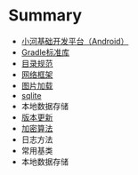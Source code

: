 # Summary

* [小河基础开发平台（Android）](README.md)
* [Gradle标准库](chapter1.md)
* [目录规范](mu-lu-gui-fan.md)
* [网络框架](2wang-luo-kuang-jia.md)
* [图片加载](4tu-pian-jia-zai.md)
* [sqlite](3sqlite.md)
* 本地数据存储
* [版本更新](5ban-ben-geng-xin.md)
* [加密算法](6jia-mi-suan-fa.md)
* 日志方法
* 常用基类
* 本地数据存储

